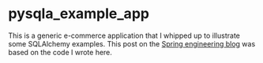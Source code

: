 # pysqla_example_app

This is a generic e-commerce application that I whipped up to illustrate some SQLAlchemy examples. This post on the [Spring engineering blog](https://engineering.shopspring.com/speed-up-with-eager-loading-in-sqlalchemy-87a176cfd7ad) was based on the code I wrote here.

